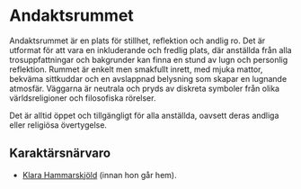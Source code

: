 # Andaktsrummet

Andaktsrummet är en plats för stillhet, reflektion och andlig ro. Det är utformat för att vara en inkluderande och fredlig plats, där anställda från alla trosuppfattningar och bakgrunder kan finna en stund av lugn och personlig reflektion. Rummet är enkelt men smakfullt inrett, med mjuka mattor, bekväma sittkuddar och en avslappnad belysning som skapar en lugnande atmosfär. Väggarna är neutrala och pryds av diskreta symboler från olika världsreligioner och filosofiska rörelser.

Det är alltid öppet och tillgängligt för alla anställda, oavsett deras andliga eller religiösa övertygelse.

## Karaktärsnärvaro

- [Klara Hammarskjöld](act1-characters.md#klara-hammarskjöld) (innan hon går hem).

